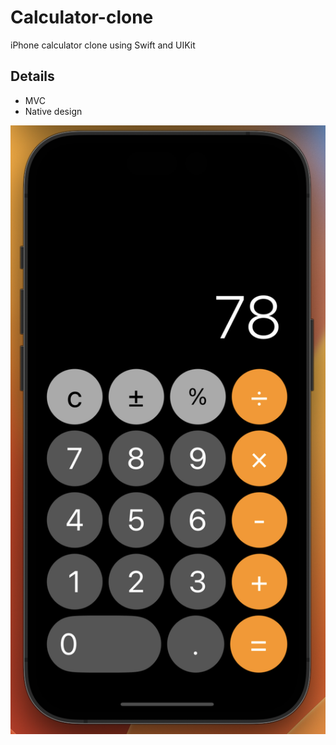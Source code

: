 # Calculator-clone
iPhone calculator clone using Swift and UIKit

## Details

- MVC
- Native design

![alt text](https://github.com/lyaciocarlia/Calculator-clone/blob/main/Screenshot%202023-07-28%20at%2017.52.24.png)
